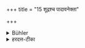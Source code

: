 +++
title = "15 शूद्रश्च पादावनेक्ता"

+++

<details><summary>Bühler</summary>

15. And a Śūdra who lives by washing the feet,
</details>

<details><summary>हरदत्त-टीका</summary>

## सूत्रम्
शुद्रश्च पादावनेक्ता ॥ १५ ॥  
### टिप्पनी
यस्त्रैवर्णिकानां पादावनेक्ता स शूद्रोऽप्यकरः ॥१५॥
</details>
